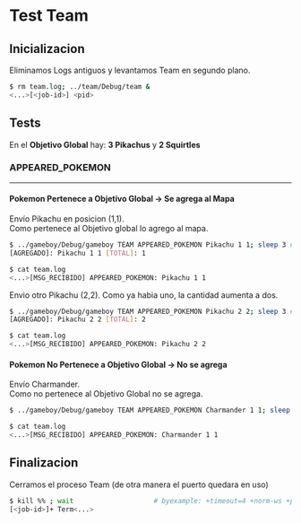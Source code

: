 # Test Team

## Inicializacion

Eliminamos Logs antiguos y levantamos Team en segundo plano.

```bash
$ rm team.log; ../team/Debug/team &
<...>[<job-id>] <pid>
```

## Tests

En el **Objetivo Global** hay: **3 Pikachus** y **2 Squirtles**

### APPEARED_POKEMON

- - -

#### Pokemon Pertenece a Objetivo Global -> Se agrega al Mapa

Envío Pikachu en posicion (1,1).  
Como pertenece al Objetivo global lo agrego al mapa.

```bash
$ ../gameboy/Debug/gameboy TEAM APPEARED_POKEMON Pikachu 1 1; sleep 3 # byexample: +timeout=4 
[AGREGADO]: Pikachu 1 1 [TOTAL]: 1
```

```bash
$ cat team.log
<...>[MSG_RECIBIDO] APPEARED_POKEMON: Pikachu 1 1
```

Envio otro Pikachu (2,2).
Como ya habia uno, la cantidad aumenta a dos.

```bash
$ ../gameboy/Debug/gameboy TEAM APPEARED_POKEMON Pikachu 2 2; sleep 3 # byexample: +timeout=4 
[AGREGADO]: Pikachu 2 2 [TOTAL]: 2
```

```bash
$ cat team.log
<...>[MSG_RECIBIDO] APPEARED_POKEMON: Pikachu 2 2
```

#### Pokemon No Pertenece a Objetivo Global -> No se agrega

Envío Charmander.  
Como no pertenece al Objetivo Global no se agrega.

```bash
$ ../gameboy/Debug/gameboy TEAM APPEARED_POKEMON Charmander 1 1; sleep 3 # byexample: +timeout=4 
```

```bash
$ cat team.log
<...>[MSG_RECIBIDO] APPEARED_POKEMON: Charmander 1 1
```

## Finalizacion

Cerramos el proceso Team (de otra manera el puerto quedara en uso)

```bash
$ kill %% ; wait                    # byexample: +timeout=4 +norm-ws +paste
[<job-id>]+ Term<...>
```
